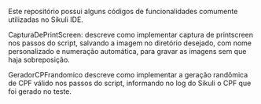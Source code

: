 Este repositório possui alguns códigos de funcionalidades comumente utilizadas no Sikuli IDE.

CapturaDePrintScreen: descreve como implementar captura de printscreen nos passos do script, salvando a imagem no diretório desejado, com nome personalizado e numeração automática, para gravar as imagens sem que haja sobreposição.

GeradorCPFrandomico descreve como implementar a geração randômica de CPF válido nos passos do script, informando no log do Sikuli o CPF que foi gerado no teste.
